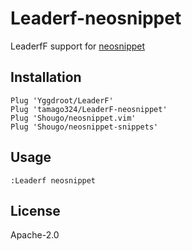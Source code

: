 # Leaderf-neosnippet

LeaderfF support for [neosnippet](https://github.com/Shougo/neosnippet.vim)

## Installation

```vim
Plug 'Yggdroot/LeaderF'
Plug 'tamago324/LeaderF-neosnippet'
Plug 'Shougo/neosnippet.vim'
Plug 'Shougo/neosnippet-snippets'
```

## Usage

```
:Leaderf neosnippet
```


## License

Apache-2.0

